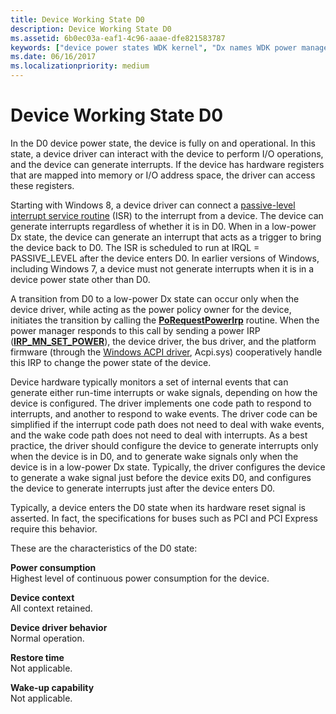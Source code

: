 ```yaml
---
title: Device Working State D0
description: Device Working State D0
ms.assetid: 6b0ec03a-eaf1-4c96-aaae-dfe821583787
keywords: ["device power states WDK kernel", "Dx names WDK power management", "device working state WDK power management", "continuous power WDK kernel", "delays WDK power management", "working states WDK power management"]
ms.date: 06/16/2017
ms.localizationpriority: medium
---
```


# Device Working State D0





In the D0 device power state, the device is fully on and operational. In this state, a device driver can interact with the device to perform I/O operations, and the device can generate interrupts. If the device has hardware registers that are mapped into memory or I/O address space, the driver can access these registers.

Starting with Windows 8, a device driver can connect a [passive-level interrupt service routine](using-passive-level-interrupt-handling-routines.md) (ISR) to the interrupt from a device. The device can generate interrupts regardless of whether it is in D0. When in a low-power Dx state, the device can generate an interrupt that acts as a trigger to bring the device back to D0. The ISR is scheduled to run at IRQL = PASSIVE\_LEVEL after the device enters D0. In earlier versions of Windows, including Windows 7, a device must not generate interrupts when it is in a device power state other than D0.

A transition from D0 to a low-power Dx state can occur only when the device driver, while acting as the power policy owner for the device, initiates the transition by calling the [**PoRequestPowerIrp**](/windows-hardware/drivers/ddi/wdm/nf-wdm-porequestpowerirp) routine. When the power manager responds to this call by sending a power IRP ([**IRP\_MN\_SET\_POWER**](./irp-mn-set-power.md)), the device driver, the bus driver, and the platform firmware (through the [Windows ACPI driver](acpi-driver.md), Acpi.sys) cooperatively handle this IRP to change the power state of the device.

Device hardware typically monitors a set of internal events that can generate either run-time interrupts or wake signals, depending on how the device is configured. The driver implements one code path to respond to interrupts, and another to respond to wake events. The driver code can be simplified if the interrupt code path does not need to deal with wake events, and the wake code path does not need to deal with interrupts. As a best practice, the driver should configure the device to generate interrupts only when the device is in D0, and to generate wake signals only when the device is in a low-power Dx state. Typically, the driver configures the device to generate a wake signal just before the device exits D0, and configures the device to generate interrupts just after the device enters D0.

Typically, a device enters the D0 state when its hardware reset signal is asserted. In fact, the specifications for buses such as PCI and PCI Express require this behavior.

These are the characteristics of the D0 state:

<a href="" id="power-consumption"></a>**Power consumption**  
Highest level of continuous power consumption for the device.

<a href="" id="device-context"></a>**Device context**  
All context retained.

<a href="" id="device-driver-behavior"></a>**Device driver behavior**  
Normal operation.

<a href="" id="restore-time"></a>**Restore time**  
Not applicable.

<a href="" id="wake-up-capability"></a>**Wake-up capability**  
Not applicable.

 


